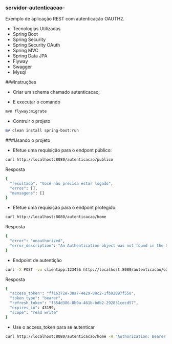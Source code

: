 ### servidor-autenticacao-
Exemplo de aplicação REST com autenticação OAUTH2.

- Tecnologias Utilizadas
- Spring Boot
- Spring Security
- Spring Security OAuth
- Spring MVC
- Spring Data JPA
- Flyway
- Swagger
- Mysql

###Instruções

- Criar um schema chamado autenticacao;

- E executar o comando 
```sh
mvn flyway:migrate
```
- Contruir o projeto
```sh
mv clean install spring-boot:run
```
###Usando o projeto

- Efetue uma requisição para o endpont público:
```sh
curl http://localhost:8080/autenticacao/publico
```
Resposta
```sh
{
  "resultado": "Você não precisa estar logado",
  "erros": [],
  "mensagens": []
}
```

- Efetue uma requisição para o endpont protegido:

```sh
curl http://localhost:8080/autenticacao/home
```
Resposta 
```sh
{
  "error": "unauthorized",
  "error_description": "An Authentication object was not found in the SecurityContext"
}
```

- Endpoint de autentição
```sh
curl -X POST -vu clientapp:123456 http://localhost:8080/autenticacao/oauth/token -H "Accept: application/json" -d "password=123&username=teste1&grant_type=password&scope=read%20write&client_secret=123456&client_id=clientapp"
```

Resposta
```sh
{
  "access_token": "ff16372e-38a7-4e29-88c2-1fb92897f558",
  "token_type": "bearer",
  "refresh_token": "f554d386-0b0a-461b-bdb2-292831cecd57",
  "expires_in": 43199,
  "scope": "read write"
}
```

- Use o access_token para se autenticar
```sh
curl http://localhost:8080/autenticacao/home -H "Authorization: Bearer ff16372e-38a7-4e29-88c2-1fb92897f558"
```




